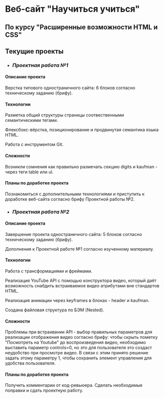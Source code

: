 # Веб-сайт "Научиться учиться"
По курсу "Расширенные возможности HTML и CSS"
---
## Текущие проекты

* ### *Проектная работа №1*
#### Описание проекта
Верстка типового одностраничного сайта: 6 блоков согласно техническому заданию (брифу).
#### Технологии
Разметка общий структуры страницы соотвественными семантическими тегами.

Флексбокс-вёрстка, позиционирование и продвинутая семантика языка HTML.

Работа с инструментом Git.
#### Сложности
Возникли сомнения как правильно размечать секцию digits и kaufman - через теги table или ul.
#### Планы по доработке проекта
Познакомиться с дополнительными технологиями и приступить к доработке веб-сайта согласно брифу Проектной работы №2.

* ### *Проектная работа №2*
#### Описание проекта
Завершение проекта одностраничного сайта: 5 блоков согласно техническому заданию (брифу).

Дополнения к Проектной работе №1 согласно изученному материалу.
#### Технологии
Работа с трансформациями и фреймами.

Реализация YouTube API с помощью конструктора видео, который даёт возможность снабдить встраиваемое видео атрибутами вне стандартов HTML.

Реализация анимации через keyframes в блоках - header и kaufman.

Создана файловая структура по БЭМ (Nested).
#### Сложности
Проблемы при встраивании API - выбор правильных параметров для реализации отображения видео согласно брифу: чтобы скрыть пометку "Посмотреть на Youtube" до воспроизведения видео, необходимо выставить параметр controls=0, но это для пользователя это создаст неудобство при просмотре видео. В связи с этим принято решение задать этому параметру 1, чтобы сохранить элемент управления для удобства пользователя.
#### Планы по доработке проекта
Получить комментарии от код-ревьюера. Сделать необходимые поправки и сдать проектную работу.
